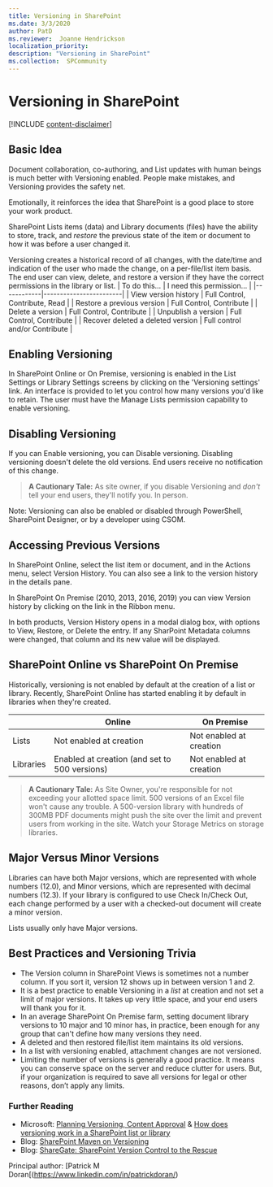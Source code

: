 ```yaml
---
title: Versioning in SharePoint
ms.date: 3/3/2020
author: PatD
ms.reviewer:  Joanne Hendrickson
localization_priority: 
description: "Versioning in SharePoint"
ms.collection:  SPCommunity
---
```

# Versioning in SharePoint

[!INCLUDE [content-disclaimer](includes/content-disclaimer.md)]

## Basic Idea

Document collaboration, co-authoring, and List updates with human beings is much better with Versioning enabled. People make mistakes, and Versioning provides the safety net.

Emotionally, it reinforces the idea that SharePoint is a good place to store your work product.

SharePoint Lists items (data) and Library documents (files) have the ability to store, track, and *restore* the previous state of the item or document to how it was before a user changed it.

Versioning creates a historical record of all changes, with the date/time and indication of the user who made the change, on a per-file/list item basis. The end user can view, delete, and restore a version if they have the correct permissions in the library or list.
| To do this… | I need this permission… |
|------------|------------------------|
| View version history | Full Control, Contribute, Read |
| Restore a previous version | Full Control, Contribute |
| Delete a version | Full Control, Contribute |
| Unpublish a version | Full Control, Contribute |
| Recover deleted a deleted version | Full control and/or Contribute |

## Enabling Versioning

In SharePoint Online or On Premise, versioning is enabled in the List Settings or Library Settings screens by clicking on the 'Versioning settings' link.  An interface is provided to let you control how many versions you'd like to retain. The user must have the Manage Lists permission capability to enable versioning.
 

## Disabling Versioning

If you can Enable versioning, you can Disable versioning. Disabling versioning doesn't delete the old versions. End users receive no notification of this change.

> **A Cautionary Tale:**
> As site owner, if you disable Versioning and *don't* tell your end users, they'll notify you. In person.

Note: Versioning can also be enabled or disabled through PowerShell, SharePoint Designer, or by a developer using CSOM.

## Accessing Previous Versions

In SharePoint Online, select the list item or document, and in the Actions menu, select Version History.  You can also see a link to the version history in the details pane.

In SharePoint On Premise (2010, 2013, 2016, 2019) you can view Version history by clicking on the link in the Ribbon menu.

In both products, Version History opens in a modal dialog box, with options to View, Restore, or Delete the entry. If any SharPoint Metadata columns were changed, that column and its new value will be displayed.

## SharePoint Online vs SharePoint On Premise

Historically, versioning is not enabled by default at the creation of a list or library.  Recently, SharePoint Online has started enabling it by default in libraries when they're created.

|            | Online                 | On Premise             |
| ----------| ---------------------- | ---------------------- |
| Lists     | Not enabled at creation | Not enabled at creation |
| Libraries  | Enabled at creation (and set to 500 versions)   | Not enabled at creation |

> **A Cautionary Tale:**
> As Site Owner, you're responsible for not exceeding your allotted space limit. 500 versions of an Excel file won't cause any trouble.  A 500-version library with hundreds of  300MB PDF documents might push the site over the limit and prevent users from working in the site.  Watch your Storage Metrics on storage libraries.

## Major Versus Minor Versions

Libraries can have both Major versions, which are represented with whole numbers (12.0), and Minor versions, which are represented with decimal numbers (12.3). If your library is configured to use Check In/Check Out, each change performed by a user with a checked-out document will create a minor version.

Lists usually only have Major versions.

## Best Practices and Versioning Trivia

* The Version column in SharePoint Views is sometimes not a number column. If you sort it, version 12 shows up in between version 1 and 2.
* It is a best practice to enable Versioning in a *list* at creation and not set a limit of major versions. It takes up very little space, and your end users will thank you for it.
* In an average SharePoint On Premise farm, setting document library versions to 10 major and 10 minor has, in practice, been enough for any group that can't define how many versions they need.
* A deleted and then restored file/list item maintains its old versions.
* In a list with versioning enabled, attachment changes are not versioned.
* Limiting the number of versions is generally a good practice. It means you can conserve space on the server and reduce clutter for users. But, if your organization is required to save all versions for legal or other reasons, don’t apply any limits.

### Further Reading

* Microsoft: [Planning Versioning, Content Approval](https://docs.microsoft.com/en-us/sharepoint/governance/versioning-content-approval-and-check-out-planning) & [How does versioning work in a SharePoint list or library](https://support.office.com/en-us/article/how-does-versioning-work-in-a-sharepoint-list-or-library-0f6cd105-974f-44a4-aadb-43ac5bdfd247)
* Blog: [SharePoint Maven on Versioning](https://sharepointmaven.com/5-ways-users-can-benefit-versioning-sharepoint/)
* Blog: [ShareGate: SharePoint Version Control to the Rescue](https://sharegate.com/blog/sharepoint-version-control)


Principal author: [Patrick M Doran[(https://www.linkedin.com/in/patrickdoran/)

